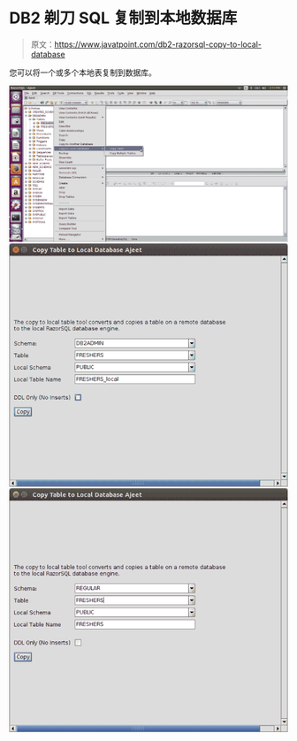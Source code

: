# DB2 剃刀 SQL 复制到本地数据库

> 原文：<https://www.javatpoint.com/db2-razorsql-copy-to-local-database>

您可以将一个或多个本地表复制到数据库。

![copyl 1](img/c7e79ca90b8afa0934d8a31284632f62.png) ![copyl 2](img/ea924f07d12f0bd7cf10ceca857f2ca1.png) ![Copyl 3](img/3cc7518ffc09712b0f3b6a4a98e9d263.png)